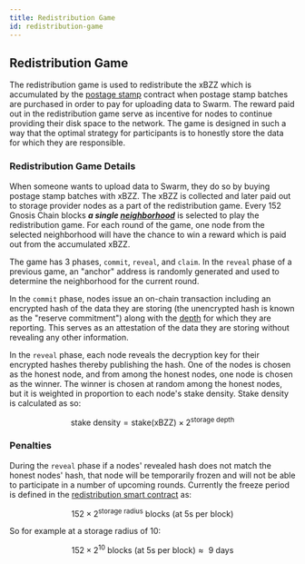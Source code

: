 ```yaml
---
title: Redistribution Game
id: redistribution-game
---
```



## Redistribution Game

The redistribution game is used to redistribute the xBZZ which is accumulated by the [postage stamp](/docs/concepts/incentives/postage-stamps) contract when postage stamp batches are purchased in order to pay for uploading data to Swarm. The reward paid out in the redistribution game serve as incentive for nodes to continue providing their disk space to the network. The game is designed in such a way that the optimal strategy for participants is to honestly store the data for which they are responsible.

### Redistribution Game Details

When someone wants to upload data to Swarm, they do so by buying postage stamp batches with xBZZ. The xBZZ is collected and later paid out to storage provider nodes as a part of the redistribution game. Every 152 Gnosis Chain blocks ***a single [neighborhood](/docs/concepts/DISC/neighborhoods)*** is selected to play the redistribution game. For each round of the game, one node from the selected neighborhood will have the chance to win a reward which is paid out from the accumulated xBZZ. 

The game has 3 phases, `commit`, `reveal`, and `claim`. In the `reveal` phase of a previous game, an "anchor" address is randomly generated and used to determine the neighborhood for the current round. 

In the `commit` phase, nodes issue an on-chain transaction including an encrypted hash of the data they are storing (the unencrypted hash is known as the "reserve commitment") along with the [depth](/docs/references/glossary#2-area-of-responsibility-related-depths) for which they are reporting. This serves as an attestation of the data they are storing without revealing any other information.

In the `reveal` phase, each node reveals the decryption key for their encrypted hashes thereby publishing the hash. One of the nodes is chosen as the honest node, and from among the honest nodes, one node is chosen as the winner. The winner is chosen at random among the honest nodes, but it is weighted in proportion to each node's stake density. Stake density is calculated as so:

$$
\text{stake density} = \text{stake(xBZZ)} \times {2}^\text{storage depth}
$$


### Penalties

During the `reveal` phase if a nodes' revealed hash does not match the honest nodes' hash, that node will be temporarily frozen and will not be able to participate in a number of upcoming rounds. Currently the freeze period is defined in the [redistribution smart contract](https://github.com/ethersphere/storage-incentives/blob/master/src/Redistribution.sol#L536C1-L536C100) as:


$$
152 \times 2^\text{storage radius} \text{ blocks (at 5s per block)}
$$

So for example at a storage radius of 10:

$$
152 \times 2^{10} \text{ blocks (at 5s per block)} ≈ \text{ 9 days}
$$


